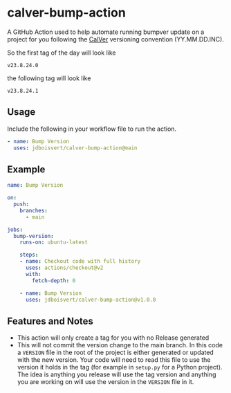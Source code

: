 # calver-bump-action
A GitHub Action used to help automate running bumpver update on a project for you following the [CalVer](https://calver.org/) versioning convention (YY.MM.DD.INC). 

So the first tag of the day will look like
```shell
v23.8.24.0
```
the following tag will look like
```shell
v23.8.24.1
```

## Usage
Include the following in your workflow file to run the action.
```yaml
- name: Bump Version
  uses: jdboisvert/calver-bump-action@main
```

## Example
```yaml
name: Bump Version

on:
  push:
    branches:
      - main

jobs:
  bump-version:
    runs-on: ubuntu-latest

    steps:
    - name: Checkout code with full history
      uses: actions/checkout@v2
      with:
        fetch-depth: 0

    - name: Bump Version
      uses: jdboisvert/calver-bump-action@v1.0.0
```

## Features and Notes
- This action will only create a tag for you with no Release generated
- This will not commit the version change to the main branch. In this code a `VERSION` file in the root of the project is either generated or updated with the new version. Your code will need to read this file to use the version it holds in the tag (for example in `setup.py` for a Python project). The idea is anything you release will use the tag version and anything you are working on will use the version in the `VERSION` file in it.
